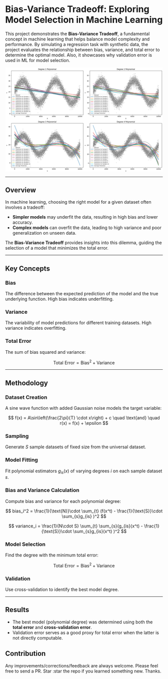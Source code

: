 # Bias-Variance Tradeoff: Exploring Model Selection in Machine Learning  

This project demonstrates the **Bias-Variance Tradeoff**, a fundamental concept in machine learning that helps balance model complexity and performance. By simulating a regression task with synthetic data, the project evaluates the relationship between bias, variance, and total error to determine the optimal model. Also, it showcases why validation error is used in ML for model selection.

![Bias-variance](bias-var.png)

---

## Overview  

In machine learning, choosing the right model for a given dataset often involves a tradeoff:  
- **Simpler models** may underfit the data, resulting in high bias and lower accuracy.  
- **Complex models** can overfit the data, leading to high variance and poor generalization on unseen data.  

The **Bias-Variance Tradeoff** provides insights into this dilemma, guiding the selection of a model that minimizes the total error.

---

## Key Concepts  

### Bias  
The difference between the expected prediction of the model and the true underlying function. High bias indicates underfitting.  

### Variance  
The variability of model predictions for different training datasets. High variance indicates overfitting.  

### Total Error  
The sum of bias squared and variance:  

$$ 
\text{Total Error} = \text{Bias}^2 + \text{Variance} 
$$

---

## Methodology  

### Dataset Creation  
A sine wave function with added Gaussian noise models the target variable:  

$$ 
f(x) = A\sin\left(\frac{2\pi}{T} \cdot x\right) + c \quad \text{and} \quad r(x) = f(x) + \epsilon 
$$  

### Sampling  
Generate $S$ sample datasets of fixed size from the universal dataset.  

### Model Fitting  
Fit polynomial estimators $g_{is}(x)$ of varying degrees $i$ on each sample dataset $s$.  

### Bias and Variance Calculation  
Compute bias and variance for each polynomial degree:  

$$ 
bias_i^2 = \frac{1}{\text{N}}\cdot \sum_{t} (f(x^t) - \frac{1}{\text{S}}\cdot \sum_{s}g_{is} )^2
$$  

$$ 
variance_i = \frac{1}{N\cdot S} \sum_{t} \sum_{s}(g_{is}(x^t) - \frac{1}{\text{S}}\cdot \sum_{s}g_{is}(x^t) )^2 
$$  

### Model Selection  
Find the degree with the minimum total error:  

$$ 
\text{Total Error} = \text{Bias}^2 + \text{Variance} 
$$  

### Validation  
Use cross-validation to identify the best model degree.  

---

## Results  

- The best model (polynomial degree) was determined using both the **total error** and **cross-validation error**.  
- Validation error serves as a good proxy for total error when the latter is not directly computable.

## Contribution
Any improvements/corrections/feedback are always welcome. Please feel free to send a PR. Star :star the repo if you learned something new. Thanks.

